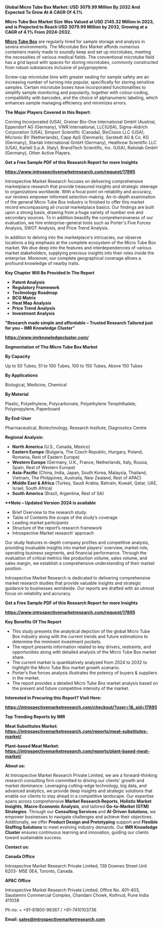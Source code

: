 <p><strong>Global Micro Tube Box Market: USD 3079.99 Million By 2032 And Expected To Grow At A CAGR Of 4.1%</strong></p>
<p><strong>Micro Tube Box Market Size Was Valued at USD 2145.32 Million in 2023, and is Projected to Reach USD 3079.99 Million by 2032, Growing at a CAGR of 4.1% From 2024-2032.</strong></p>
<p><a href="https://introspectivemarketresearch.com/reports/micro-tube-box-market/"><strong>Micro Tube Box</strong></a> are regularly hired for sample storage and analysis in severa environments. The Microtube Box Market affords numerous containers mainly made to soundly keep and set up microtubes, meeting the necessities of various medical fields. The conventional microtube field has a grid layout with spaces for storing microtubes, commonly constructed from robust substances inclusive of polypropylene.</p>
<p>Screw-cap microtube bins with greater sealing for sample safety are an increasing number of turning into popular, specifically for storing sensitive samples. Certain microtube boxes have incorporated functionalities to simplify sample monitoring and popularity, together with colour-coding, compatibility with barcodes, and the choice of alphanumeric labeling, which enhances sample managing efficiency and minimizes errors.</p>
<p><strong>The Major Players Covered in this Report:</strong></p>
<p>Corning Incorporated (USA), Greiner Bio-One International GmbH (Austria), Eppendorf AG (Germany), VWR International, LLC(USA), Sigma-Aldrich Corporation (USA), Simport Scientific (Canada), BioCision LLC (USA), Micronic BV (Netherlands), Capp ApS (Denmark), Sarstedt AG &amp; Co. KG (Germany), Starlab International GmbH (Germany), Heathrow Scientific LLC (USA), Kartell S.p.A. (Italy), BrandTech Scientific, Inc. (USA), Ratiolab GmbH (Germany), Other Active Players.</p>
<p><strong>Get a Free Sample PDF of this Research Report for more Insights</strong></p>
<p><a href="https://www.introspectivemarketresearch.com/request/17895"><strong>https://www.introspectivemarketresearch.com/request/17895</strong></a></p>
<p>Introspective Market Research focuses on delivering comprehensive marketplace research that provide treasured insights and strategic steerage to organizations worldwide. With a focal point on reliability and accuracy, our reviews empower informed selection-making. An in-depth examination of the general Micro Tube Box industry is finished to offer this market record encompassing all crucial marketplace basics. Our findings are built upon a strong basis, drawing from a huge variety of number one and secondary sources. To in addition beautify the comprehensiveness of our evaluation, we hire enterprise-general tools such as Porter's Five Forces Analysis, SWOT Analysis, and Price Trend Analysis.</p>
<p>In addition to delving into the marketplace's intricacies, our observe locations a big emphasis at the complete ecosystem of the Micro Tube Box market. We dive deep into the features and interdependencies of various market stakeholders, supplying precious insights into their roles inside the enterprise. Moreover, our complete geographical coverage allows a profound knowledge of nearby traits.</p>
<p><strong>Key Chapter Will Be Provided In The Report</strong></p>
<ul>
<li><strong>Patent Analysis</strong></li>
<li><strong>Regulatory Framework</strong></li>
<li><strong>Technology Roadmap</strong></li>
<li><strong>BCG Matrix</strong></li>
<li><strong>Heat Map Analysis</strong></li>
<li><strong>Price Trend Analysis</strong></li>
<li><strong>Investment Analysis</strong></li>
</ul>
<p><strong>"Research made simple and affordable &ndash; Trusted Research Tailored just for you &ndash; IMR Knowledge Cluster"</strong></p>
<p><a href="https://www.imrknowledgecluster.com/"><strong>https://www.imrknowledgecluster.com/</strong></a></p>
<p><strong>Segmentation of The Micro Tube Box Market</strong></p>
<p><strong>By Capacity</strong></p>
<p>Up to 50 Tubes, 51 to 100 Tubes, 100 to 150 Tubes, Above 150 Tubes</p>
<p><strong>By Applications</strong></p>
<p>Biological, Medicine, Chemical</p>
<p><strong>By Material</strong></p>
<p>Plastic, Polyethylene, Polycarbonate, Polyethylene Terephthalate, Polypropylene, Paperboard</p>
<p><strong>By End-User</strong></p>
<p>Pharmaceutical, Biotechnology, Research Institute, Diagnostics Centre</p>
<p><strong>Regional Analysis:</strong></p>
<ul>
<li><strong>North America</strong>&nbsp;(U.S., Canada, Mexico)</li>
<li><strong>Eastern Europe</strong>&nbsp;(Bulgaria, The Czech Republic, Hungary, Poland, Romania, Rest of Eastern Europe)</li>
<li><strong>Western Europe</strong>&nbsp;(Germany, U.K., France, Netherlands, Italy, Russia, Spain, Rest of Western Europe)</li>
<li><strong>Asia-Pacific</strong>&nbsp;(China, India, Japan, South Korea, Malaysia, Thailand, Vietnam, The Philippines, Australia, New Zealand, Rest of APAC)</li>
<li><strong>Middle East &amp; Africa</strong>&nbsp;(Turkey, Saudi Arabia, Bahrain, Kuwait, Qatar, UAE, Israel, South Africa)</li>
<li><strong>South America</strong>&nbsp;(Brazil, Argentina, Rest of SA)</li>
</ul>
<p><strong>**Note &ndash; Updated Version 2024 is available</strong></p>
<ul>
<li>Brief Overview to the research study.</li>
<li>Table of Contents the scope of the study&rsquo;s coverage</li>
<li>Leading market participants</li>
<li>Structure of the report&rsquo;s research framework</li>
<li>Introspective Market research&rsquo; approach</li>
</ul>
<p>Our study features in-depth company profiles and competitive analysis, providing invaluable insights into market players' overview, market role, operating business segments, and financial performance. Through the evaluation of critical metrics like production volume, sales volume, and sales margin, we establish a comprehensive understanding of their market position.</p>
<p>Introspective Market Research is dedicated to delivering comprehensive market research studies that provide valuable insights and strategic guidance to businesses worldwide. Our reports are drafted with an utmost focus on reliability and accuracy.</p>
<p><strong>Get a Free Sample PDF of this Research Report for more Insights</strong></p>
<p><a href="https://www.introspectivemarketresearch.com/request/17895"><strong>https://www.introspectivemarketresearch.com/request/17895</strong></a></p>
<p><strong>Key Benefits Of The Report</strong></p>
<ul>
<li>This study presents the analytical depiction of the global Micro Tube Box industry along with the current trends and future estimations to determine the imminent investment pockets.</li>
<li>The report presents information related to key drivers, restraints, and opportunities along with detailed analysis of the Micro Tube Box market share.</li>
<li>The current market is quantitatively analyzed from 2024 to 2032 to highlight the Micro Tube Box market growth scenario.</li>
<li>Porter&rsquo;s five forces analysis illustrates the potency of buyers &amp; suppliers in the market.&nbsp;</li>
<li>The report provides a detailed Micro Tube Box market analysis based on the present and future competitive intensity of the market.</li>
</ul>
<p><strong>Interested in Procuring this Report? Visit Here:</strong></p>
<p><a href="https://introspectivemarketresearch.com/checkout/?user=1&amp;_sid=17895"><strong>https://introspectivemarketresearch.com/checkout/?user=1&amp;_sid=17895</strong></a></p>
<p><strong>Top Trending Reports by IMR</strong></p>
<p><strong>Meat Substitutes Market: </strong><a href="https://introspectivemarketresearch.com/reports/meat-substitutes-market/"><strong>https://introspectivemarketresearch.com/reports/meat-substitutes-market/</strong></a></p>
<p><strong>Plant-based Meat Market: </strong><a href="https://introspectivemarketresearch.com/reports/plant-based-meat-market/"><strong>https://introspectivemarketresearch.com/reports/plant-based-meat-market/</strong></a></p>
<p><strong>About us:</strong></p>
<p>At Introspective Market Research Private Limited, we are a forward-thinking research consulting firm committed to driving our clients' growth and market dominance. Leveraging cutting-edge technology, big data, and advanced analytics, we provide deep insights and strategic solutions that enable our clients to stay ahead in a competitive landscape. Our expertise spans across comprehensive&nbsp;<strong>Market Research Reports</strong>,&nbsp;<strong>Holistic Market Insights</strong>,&nbsp;<strong>Macro-Economic Analysis</strong>, and tailored&nbsp;<strong>Go-to-Market (GTM) Strategies</strong>. Through our&nbsp;<strong>Consulting Services</strong>&nbsp;and&nbsp;<strong>AI-Driven Solutions</strong>, we empower businesses to navigate challenges and achieve their objectives. Additionally, we offer&nbsp;<strong>Product Design and Prototyping</strong>&nbsp;support and&nbsp;<strong>Flexible Staffing Solutions</strong>&nbsp;to meet evolving industry demands. Our&nbsp;<strong>IMR Knowledge Cluster</strong>&nbsp;ensures continuous learning and innovation, guiding our clients toward sustainable success.</p>
<p><strong>Contact us:</strong></p>
<p><strong>Canada Office</strong></p>
<p>Introspective Market Research Private Limited, 138 Downes Street Unit 6203- M5E 0E4, Toronto, Canada.</p>
<p><strong>APAC Office</strong></p>
<p>Introspective Market Research Private Limited, Office No. 401-403, Saudamini Commercial Complex, Chandani Chowk, Kothrud, Pune India 411038</p>
<p>Ph no: + +91-81800-96367 / +91-7410103736</p>
<p><strong>Email:&nbsp;</strong><a href="mailto:sales@introspectivemarketresearch.com"><strong>sales@introspectivemarketresearch.com</strong></a></p>
